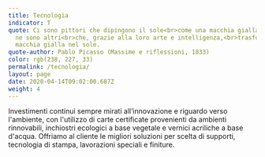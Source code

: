 ```yaml
---
title: Tecnologia
indicator: T
quote: Ci sono pittori che dipingono il sole<br>come una macchia gialla, ma ce
  ne sono altri<br>che, grazie alla loro arte e intelligenza,<br>trasformano una
  macchia gialla nel sole.
quote-author: Pablo Picasso (Massime e riflessioni, 1833)
color: rgb(238, 227, 33)
permalink: /tecnologia/
layout: page
date: 2020-04-14T09:02:00.687Z
weight: 4
---
```

Investimenti continui sempre mirati all’innovazione e riguardo verso l'ambiente, con l'utilizzo di carte certificate provenienti da ambienti rinnovabili, inchiostri ecologici a base vegetale e vernici acriliche a base d'acqua. Offriamo al cliente le migliori soluzioni per scelta di supporti, tecnologia di stampa, lavorazioni speciali e finiture.
